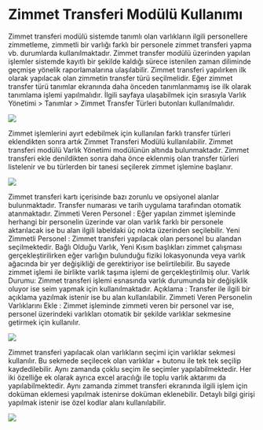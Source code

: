 # Zimmet Transferi Modülü Kullanımı

Zimmet transferi modülü sistemde tanımlı olan varlıkların ilgili personellere zimmetleme, zimmetli bir varlığı farklı bir personele zimmet transferi yapma vb. durumlarda kullanılmaktadır.
Zimmet transfer modülü üzerinden yapılan işlemler sistemde kayıtlı bir şekilde kaldığı sürece istenilen zaman diliminde geçmişe yönelik raporlamalarına ulaşılabilir.
Zimmet transferi yapılırken ilk olarak yapılacak olan zimmetin transfer türü seçilmelidir. Eğer zimmet transfer türü tanımlar ekranında daha önceden tanımlanmamış ise ilk olarak tanımlama işlemi yapılmalıdır.
İlgili sayfaya ulaşabilmek için sırasıyla Varlık Yönetimi > Tanımlar > Zimmet Transfer Türleri butonları kullanılmalıdır. 

![](https://docsbimser.blob.core.windows.net/imagecontainer/zimmet%20transfer%20türü-edcb421c-24c6-440c-9ad6-9feca7ea43d3.png)

Zimmet işlemlerini ayırt edebilmek için kullanılan farklı transfer türleri eklendikten sonra artık Zimmet Transferi Modülü kullanılabilir. 
Zimmet transferi modülü Varlık Yönetimi modülünün altında bulunmaktadır. Zimmet transferi ekle denildikten sonra daha önce eklenmiş olan transfer türleri listelenir ve bu türlerden bir tanesi seçilerek zimmet işlemine başlanır.

![](https://docsbimser.blob.core.windows.net/imagecontainer/zimmet%20ekle%20butonu-323376ba-383b-4956-8826-f8e459f642ed.png)

Zimmet transferi kartı içerisinde bazı zorunlu ve opsiyonel alanlar bulunmaktadır. 
Transfer numarası ve tarih uygulama tarafından otomatik atanmaktadır.
Zimmeti Veren Personel : Eğer yapılan zimmet işleminde herhangi bir personelin üzerinde var olan varlık farklı bir personele aktarılacak ise bu alan ilgili labeldaki üç nokta üzerinden seçilebilir.
Yeni Zimmetli Personel : Zimmet transferi yapılacak olan personel bu alandan seçilmektedir. 
Bağlı Olduğu Varlık, Yeni Kısım başlıkları zimmet çalışması gerçekleştirilirken eğer varlığın bulunduğu fiziki lokasyonunda veya varlık ağacında bir yer değişikliği de gerektiriyor ise belirtilebilir. Bu sayede zimmet işlemi ile birlikte varlık taşıma işlemi de gerçekleştirilmiş olur.
Varlık Durumu: Zimmet transferi işlemi esnasında varlık durumunda bir değişiklik oluyor ise seim yapmak için kullanılmaktadır.
Açıklama : Transfer ile ilgili bir açıklama yazılmak istenir ise bu alan kullanılabilir.
Zimmeti Veren Personelin Varlıklarını Ekle : Zimmet işleminde zimmeti veren bir personel var ise, personel üzerindeki varlıkları otomatik bir şekilde varlıklar sekmesine getirmek için kullanılır.

![](https://docsbimser.blob.core.windows.net/imagecontainer/genel%20bilgiler%20butonlar-5e94593e-d867-4be3-9682-93424a4bcdcd.png)

Zimmet transferi yapılacak olan varlıkların seçimi için varlıklar sekmesi kullanılır. Bu sekmede seçilecek olan varlıklar + butonu ile tek tek seçilip kaydedilebilir. Aynı zamanda çoklu seçim ile seçimler yapılabilmektedir. Her iki özelliğe ek olarak ayrıca excel aracılığı ile toplu varlık aktarımı da yapılabilmektedir.
Aynı zamanda zimmet transferi ekranında ilgili işlem için doküman eklemesi yapılmak istenirse doküman eklenebilir. Detaylı bilgi girişi yapılmak istenir ise özel kodlar alanı kullanılabilir. 

![](https://docsbimser.blob.core.windows.net/imagecontainer/varlık%20ekleme-63aee233-ae50-4952-bd6b-e0d7baf2e7ca.png)

